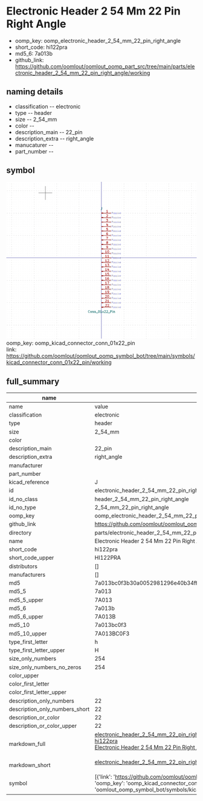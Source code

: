 # Electronic Header 2 54 Mm 22 Pin Right Angle

  
* oomp_key: oomp_electronic_header_2_54_mm_22_pin_right_angle 
* short_code: hi122pra
* md5_6: 7a013b  
* github_link: https://github.com/oomlout/oomlout_oomp_part_src/tree/main/parts/electronic_header_2_54_mm_22_pin_right_angle/working  
## naming details
* classification -- electronic
* type -- header
* size -- 2_54_mm
* color -- 
* description_main -- 22_pin
* description_extra -- right_angle
* manucaturer -- 
* part_number -- 



## symbol

![](symbol/0/working/working_600.png)  
oomp_key: oomp_kicad_connector_conn_01x22_pin  
link: https://github.com/oomlout/oomlout_oomp_symbol_bot/tree/main/symbols/kicad_connector_conn_01x22_pin/working  


## full_summary
| name | value | 
| --- | --- | 
| name | value | 
| classification | electronic | 
| type | header | 
| size | 2_54_mm | 
| color |  | 
| description_main | 22_pin | 
| description_extra | right_angle | 
| manufacturer |  | 
| part_number |  | 
| kicad_reference | J | 
| id | electronic_header_2_54_mm_22_pin_right_angle | 
| id_no_class | header_2_54_mm_22_pin_right_angle | 
| id_no_type | 2_54_mm_22_pin_right_angle | 
| oomp_key | oomp_electronic_header_2_54_mm_22_pin_right_angle | 
| github_link | https://github.com/oomlout/oomlout_oomp_part_src/tree/main/parts/electronic_header_2_54_mm_22_pin_right_angle/working | 
| directory | parts/electronic_header_2_54_mm_22_pin_right_angle | 
| name | Electronic Header 2 54 Mm 22 Pin Right Angle | 
| short_code | hi122pra | 
| short_code_upper | HI122PRA | 
| distributors | [] | 
| manufacturers | [] | 
| md5 | 7a013bc0f3b30a0052981296e40b34ff | 
| md5_5 | 7a013 | 
| md5_5_upper | 7A013 | 
| md5_6 | 7a013b | 
| md5_6_upper | 7A013B | 
| md5_10 | 7a013bc0f3 | 
| md5_10_upper | 7A013BC0F3 | 
| type_first_letter | h | 
| type_first_letter_upper | H | 
| size_only_numbers | 254 | 
| size_only_numbers_no_zeros | 254 | 
| color_upper |  | 
| color_first_letter |  | 
| color_first_letter_upper |  | 
| description_only_numbers | 22 | 
| description_only_numbers_short | 22 | 
| description_or_color | 22 | 
| description_or_color_upper | 22 | 
| markdown_full | [electronic_header_2_54_mm_22_pin_right_angle](https://github.com/oomlout/oomlout_oomp_part_src/tree/main/parts/electronic_header_2_54_mm_22_pin_right_angle/working)<br>[hi122pra](https://github.com/oomlout/oomlout_oomp_part_src/tree/main/parts/electronic_header_2_54_mm_22_pin_right_angle/working)<br>[Electronic Header 2 54 Mm 22 Pin Right Angle](https://github.com/oomlout/oomlout_oomp_part_src/tree/main/parts/electronic_header_2_54_mm_22_pin_right_angle/working)<br><br> | 
| markdown_short | [electronic_header_2_54_mm_22_pin_right_angle](https://github.com/oomlout/oomlout_oomp_part_src/tree/main/parts/electronic_header_2_54_mm_22_pin_right_angle/working)<br><br> | 
| symbol | [{'link': 'https://github.com/oomlout/oomlout_oomp_symbol_bot/tree/main/symbols/kicad_connector_conn_01x22_pin', 'oomp_key': 'oomp_kicad_connector_conn_01x22_pin', 'directory': 'oomlout_oomp_symbol_bot/symbols/kicad_connector_conn_01x22_pin//working/working.kicad_sym'}] | 
